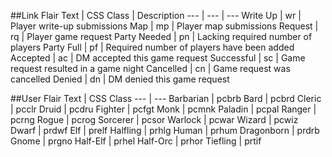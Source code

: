 ##Link Flair
Text | CSS Class | Description
--- | --- | ---
Write Up | wr | Player write-up submissions
Map | mp | Player map submissions
Request | rq | Player game request
Party Needed | pn | Lacking required number of players
Party Full | pf | Required number of players have been added
Accepted | ac |  DM accepted this game request
Successful | sc | Game request resulted in a game night
Cancelled | cn | Game request was cancelled
Denied | dn | DM denied this game request


##User Flair
Text | CSS Class 
--- | --- 
Barbarian | pcbrb
Bard | pcbrd
Cleric | pcclr
Druid | pcdru
Fighter | pcfgt
Monk | pcmnk
Paladin | pcpal
Ranger | pcrng
Rogue | pcrog
Sorcerer | pcsor
Warlock | pcwar
Wizard | pcwiz
Dwarf | prdwf
Elf | prelf
Halfling | prhlg
Human | prhum
Dragonborn | prdrb
Gnome | prgno
Half-Elf | prhel
Half-Orc | prhor
Tiefling | prtif
